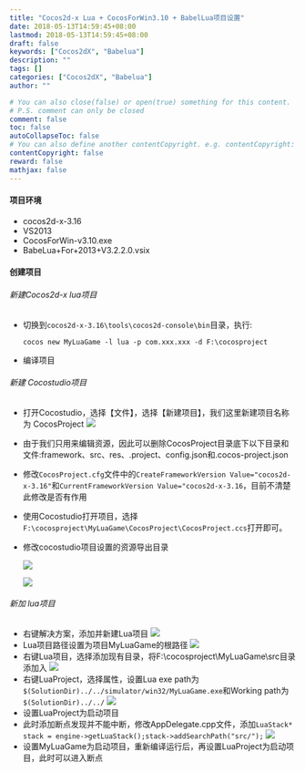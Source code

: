 ```yaml
---
title: "Cocos2d-x Lua + CocosForWin3.10 + BabelLua项目设置"
date: 2018-05-13T14:59:45+08:00
lastmod: 2018-05-13T14:59:45+08:00
draft: false
keywords: ["Cocos2dX", "Babelua"]
description: ""
tags: []
categories: ["Cocos2dX", "Babelua"]
author: ""

# You can also close(false) or open(true) something for this content.
# P.S. comment can only be closed
comment: false
toc: false
autoCollapseToc: false
# You can also define another contentCopyright. e.g. contentCopyright: "This is another copyright."
contentCopyright: false
reward: false
mathjax: false
---
```


<!--more-->

#### 项目环境
  - cocos2d-x-3.16
  - VS2013
  - CocosForWin-v3.10.exe
  - BabeLua+For+2013+V3.2.2.0.vsix

#### 创建项目
###### 新建Cocos2d-x lua项目
  - 切换到```cocos2d-x-3.16\tools\cocos2d-console\bin```目录，执行:

    ```
    cocos new MyLuaGame -l lua -p com.xxx.xxx -d F:\cocosproject
    ```
  - 编译项目

###### 新建 Cocostudio项目
  - 打开Cocostudio，选择【文件】，选择【新建项目】，我们这里新建项目名称为 CocosProject
  ![](/images/cocos2dx/cocostudio_new_project.png)
  - 由于我们只用来编辑资源，因此可以删除CocosProject目录底下以下目录和文件:framework、src、res、.project、config.json和.cocos-project.json
  - 修改```CocosProject.cfg```文件中的```CreateFrameworkVersion Value="cocos2d-x-3.16"```和```CurrentFrameworkVersion Value="cocos2d-x-3.16```，目前不清楚此修改是否有作用
  - 使用Cocostudio打开项目，选择```F:\cocosproject\MyLuaGame\CocosProject\CocosProject.ccs```打开即可。
  - 修改cocostudio项目设置的资源导出目录

    ![](/images/cocos2dx/cocostudio_project_settings.png)

    ![](/images/cocos2dx/cocostudio_project_settings_pack.png)

###### 新加 lua项目
  - 右键解决方案，添加并新建Lua项目
  ![](/images/cocos2dx/solution_add_lua_project.png)
  - Lua项目路径设置为项目MyLuaGame的根路径
  ![](/images/cocos2dx/lua_project_new.png)
  - 右键Lua项目，选择添加现有目录，将F:\cocosproject\MyLuaGame\src目录添加入
  ![](/images/cocos2dx/lua_project_add_existing_folder.png)
  - 右键LuaProject，选择属性，设置Lua exe path为```$(SolutionDir)../../simulator/win32/MyLuaGame.exe```和Working path为```$(SolutionDir)../../```
  ![](/images/cocos2dx/lua_project_set_path.png)
  - 设置LuaProject为启动项目
  - 此时添加断点发现并不能中断，修改AppDelegate.cpp文件，添加```LuaStack* stack = engine->getLuaStack();stack->addSearchPath("src/");```
  ![](/images/cocos2dx/lua_project_debug_appdelegate.png)
  - 设置MyLuaGame为启动项目，重新编译运行后，再设置LuaProject为启动项目，此时可以进入断点
  

